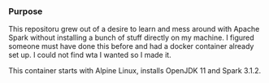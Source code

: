 ### Purpose
This repositoru grew out of a desire to learn and mess around with Apache Spark without installing a bunch of stuff directly on my machine. I figured someone must have done this before and had a docker container already set up. I could not find wta I wanted so I made it.

This container starts with Alpine Linux, installs OpenJDK 11 and Spark 3.1.2.


